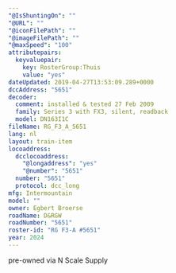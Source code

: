 ```yaml
---
"@IsShuntingOn": ""
"@URL": ""
"@iconFilePath": ""
"@imageFilePath": ""
"@maxSpeed": "100"
attributepairs:
  keyvaluepair:
    key: RosterGroup:Thuis
    value: "yes"
dateUpdated: 2019-04-27T13:53:09.289+0000
dccAddress: "5651"
decoder:
  comment: installed & tested 27 Feb 2009
  family: Series 3 with FX3, silent, readback
  model: DN163I1C
fileName: RG_F3_A_5651
lang: nl
layout: train-item
locoaddress:
  dcclocoaddress:
    "@longaddress": "yes"
    "@number": "5651"
  number: "5651"
  protocol: dcc_long
mfg: Intermountain
model: ""
owner: Egbert Broerse
roadName: D&RGW
roadNumber: "5651"
roster-id: "RG F3-A #5651"
year: 2024
---
```


pre-owned via N Scale Supply
